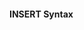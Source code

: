 <!--
author: checkking
date: 2017-02-07
title: mysql sql insert的可选参数
tags: mysql
category: mysql
status: publish
summary: 介绍一下mysql 执行sql的时候容易忽视的可选项
-->
#### INSERT Syntax

